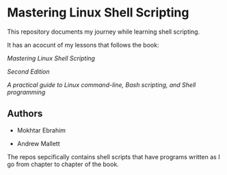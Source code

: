# Mastering Linux Shell Scripting

This repository documents my journey while learning shell scripting.

It has an acocunt of my lessons that follows the book:

 _Mastering Linux Shell Scripting_

_Second Edition_

_A practical guide to Linux command-line, Bash scripting, and
Shell programming_

## Authors

- Mokhtar Ebrahim

- Andrew Mallett

The repos sepcifically contains shell scripts that have programs written as I go from chapter to chapter of the book.
